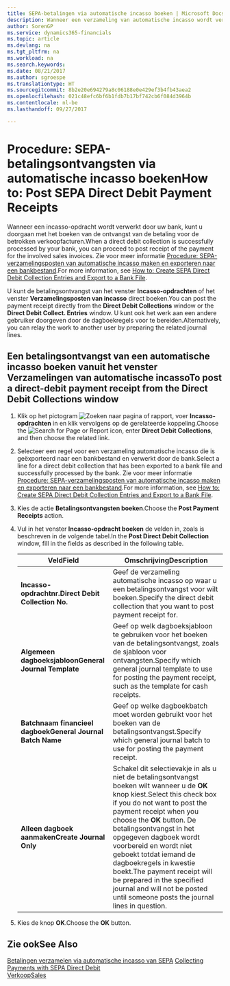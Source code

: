 ```yaml
---
title: SEPA-betalingen via automatische incasso boeken | Microsoft Docs
description: Wanneer een verzameling van automatische incasso wordt verwerkt door uw bank, kunt u doorgaan met het boeken van de ontvangst van de betaling voor de betrokken verkoopfacturen.
author: SorenGP
ms.service: dynamics365-financials
ms.topic: article
ms.devlang: na
ms.tgt_pltfrm: na
ms.workload: na
ms.search.keywords: 
ms.date: 08/21/2017
ms.author: sgroespe
ms.translationtype: HT
ms.sourcegitcommit: 8b2e20e694279a8c06188e0e429ef3b4fb43aea2
ms.openlocfilehash: 021c48efc6bf6b1fdb7b17bf742cb6f084d3964b
ms.contentlocale: nl-be
ms.lasthandoff: 09/27/2017

---
```

# <a name="how-to-post-sepa-direct-debit-payment-receipts"></a><span data-ttu-id="42a57-103">Procedure: SEPA-betalingsontvangsten via automatische incasso boeken</span><span class="sxs-lookup"><span data-stu-id="42a57-103">How to: Post SEPA Direct Debit Payment Receipts</span></span>
<span data-ttu-id="42a57-104">Wanneer een incasso-opdracht wordt verwerkt door uw bank, kunt u doorgaan met het boeken van de ontvangst van de betaling voor de betrokken verkoopfacturen.</span><span class="sxs-lookup"><span data-stu-id="42a57-104">When a direct debit collection is successfully processed by your bank, you can proceed to post receipt of the payment for the involved sales invoices.</span></span> <span data-ttu-id="42a57-105">Zie voor meer informatie [Procedure: SEPA-verzamelingsposten van automatische incasso maken en exporteren naar een bankbestand](finance-how-create-sepa-direct-debit-collection-entries-export-bank-file.md).</span><span class="sxs-lookup"><span data-stu-id="42a57-105">For more information, see [How to: Create SEPA Direct Debit Collection Entries and Export to a Bank File](finance-how-create-sepa-direct-debit-collection-entries-export-bank-file.md).</span></span>  

<span data-ttu-id="42a57-106">U kunt de betalingsontvangst van het venster **Incasso-opdrachten** of het venster **Verzamelingsposten van incasso** direct boeken.</span><span class="sxs-lookup"><span data-stu-id="42a57-106">You can post the payment receipt directly from the **Direct Debit Collections** window or the **Direct Debit Collect. Entries** window.</span></span> <span data-ttu-id="42a57-107">U kunt ook het werk aan een andere gebruiker doorgeven door de dagboekregels voor te bereiden.</span><span class="sxs-lookup"><span data-stu-id="42a57-107">Alternatively, you can relay the work to another user by preparing the related journal lines.</span></span>  

## <a name="to-post-a-direct-debit-payment-receipt-from-the-direct-debit-collections-window"></a><span data-ttu-id="42a57-108">Een betalingsontvangst van een automatische incasso boeken vanuit het venster Verzamelingen van automatische incasso</span><span class="sxs-lookup"><span data-stu-id="42a57-108">To post a direct-debit payment receipt from the Direct Debit Collections window</span></span>  
1. <span data-ttu-id="42a57-109">Klik op het pictogram ![Zoeken naar pagina of rapport](media/ui-search/search_small.png "pictogram Zoeken naar pagina of rapport"), voer **Incasso-opdrachten** in en klik vervolgens op de gerelateerde koppeling.</span><span class="sxs-lookup"><span data-stu-id="42a57-109">Choose the ![Search for Page or Report](media/ui-search/search_small.png "Search for Page or Report icon") icon, enter **Direct Debit Collections**, and then choose the related link.</span></span>  
2. <span data-ttu-id="42a57-110">Selecteer een regel voor een verzameling automatische incasso die is geëxporteerd naar een bankbestand en verwerkt door de bank.</span><span class="sxs-lookup"><span data-stu-id="42a57-110">Select a line for a direct debit collection that has been exported to a bank file and successfully processed by the bank.</span></span> <span data-ttu-id="42a57-111">Zie voor meer informatie [Procedure: SEPA-verzamelingsposten van automatische incasso maken en exporteren naar een bankbestand](finance-how-create-sepa-direct-debit-collection-entries-export-bank-file.md).</span><span class="sxs-lookup"><span data-stu-id="42a57-111">For more information, see [How to: Create SEPA Direct Debit Collection Entries and Export to a Bank File](finance-how-create-sepa-direct-debit-collection-entries-export-bank-file.md).</span></span>  
3. <span data-ttu-id="42a57-112">Kies de actie **Betalingsontvangsten boeken**.</span><span class="sxs-lookup"><span data-stu-id="42a57-112">Choose the **Post Payment Receipts** action.</span></span>  
4. <span data-ttu-id="42a57-113">Vul in het venster **Incasso-opdracht boeken** de velden in, zoals is beschreven in de volgende tabel.</span><span class="sxs-lookup"><span data-stu-id="42a57-113">In the **Post Direct Debit Collection** window, fill in the fields as described in the following table.</span></span>  

    |<span data-ttu-id="42a57-114">Veld</span><span class="sxs-lookup"><span data-stu-id="42a57-114">Field</span></span>|<span data-ttu-id="42a57-115">Omschrijving</span><span class="sxs-lookup"><span data-stu-id="42a57-115">Description</span></span>|  
    |---------------------------------|---------------------------------------|  
    |<span data-ttu-id="42a57-116">**Incasso-opdrachtnr.**</span><span class="sxs-lookup"><span data-stu-id="42a57-116">**Direct Debit Collection No.**</span></span>|<span data-ttu-id="42a57-117">Geef de verzameling automatische incasso op waar u een betalingsontvangst voor wilt boeken.</span><span class="sxs-lookup"><span data-stu-id="42a57-117">Specify the direct debit collection that you want to post payment receipt for.</span></span>|  
    |<span data-ttu-id="42a57-118">**Algemeen dagboeksjabloon**</span><span class="sxs-lookup"><span data-stu-id="42a57-118">**General Journal Template**</span></span>|<span data-ttu-id="42a57-119">Geef op welk dagboeksjabloon te gebruiken voor het boeken van de betalingsontvangst, zoals de sjabloon voor ontvangsten.</span><span class="sxs-lookup"><span data-stu-id="42a57-119">Specify which general journal template to use for posting the payment receipt, such as the template for cash receipts.</span></span>|  
    |<span data-ttu-id="42a57-120">**Batchnaam financieel dagboek**</span><span class="sxs-lookup"><span data-stu-id="42a57-120">**General Journal Batch Name**</span></span>|<span data-ttu-id="42a57-121">Geef op welke dagboekbatch moet worden gebruikt voor het boeken van de betalingsontvangst.</span><span class="sxs-lookup"><span data-stu-id="42a57-121">Specify which general journal batch to use for posting the payment receipt.</span></span>|  
    |<span data-ttu-id="42a57-122">**Alleen dagboek aanmaken**</span><span class="sxs-lookup"><span data-stu-id="42a57-122">**Create Journal Only**</span></span>|<span data-ttu-id="42a57-123">Schakel dit selectievakje in als u niet de betalingsontvangst boeken wilt wanneer u de **OK** knop kiest.</span><span class="sxs-lookup"><span data-stu-id="42a57-123">Select this check box if you do not want to post the payment receipt when you choose the **OK** button.</span></span> <span data-ttu-id="42a57-124">De betalingsontvangst in het opgegeven dagboek wordt voorbereid en wordt niet geboekt totdat iemand de dagboekregels in kwestie boekt.</span><span class="sxs-lookup"><span data-stu-id="42a57-124">The payment receipt will be prepared in the specified journal and will not be posted until someone posts the journal lines in question.</span></span>|  

5. <span data-ttu-id="42a57-125">Kies de knop **OK**.</span><span class="sxs-lookup"><span data-stu-id="42a57-125">Choose the **OK** button.</span></span>  

## <a name="see-also"></a><span data-ttu-id="42a57-126">Zie ook</span><span class="sxs-lookup"><span data-stu-id="42a57-126">See Also</span></span>  
 <span data-ttu-id="42a57-127">[Betalingen verzamelen via automatische incasso van SEPA](finance-collect-payments-with-sepa-direct-debit.md) </span><span class="sxs-lookup"><span data-stu-id="42a57-127">[Collecting Payments with SEPA Direct Debit](finance-collect-payments-with-sepa-direct-debit.md) </span></span>  
 [<span data-ttu-id="42a57-128">Verkoop</span><span class="sxs-lookup"><span data-stu-id="42a57-128">Sales</span></span>](sales-manage-sales.md)

